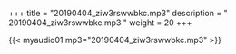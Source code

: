 +++
title = "20190404_ziw3rswwbkc.mp3"
description = " 20190404_ziw3rswwbkc.mp3 "
weight = 20
+++

{{< myaudio01 mp3="20190404_ziw3rswwbkc.mp3" >}}

